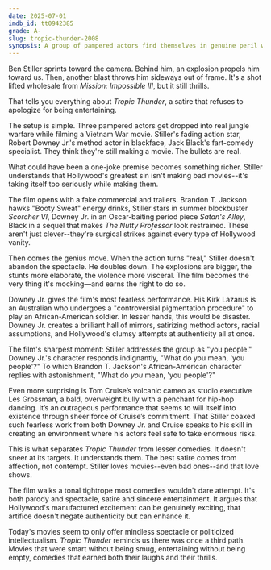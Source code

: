 ```yaml
---
date: 2025-07-01
imdb_id: tt0942385
grade: A-
slug: tropic-thunder-2008
synopsis: A group of pampered actors find themselves in genuine peril when their big-budget Vietnam War picture goes catastrophically off-script.
---
```


Ben Stiller sprints toward the camera. Behind him, an explosion propels him toward us. Then, another blast throws him sideways out of frame. It's a shot lifted wholesale from <span data-imdb-id="tt0317919">_Mission: Impossible III_</span>, but it still thrills.

That tells you everything about _Tropic Thunder_, a satire that refuses to apologize for being entertaining.

The setup is simple. Three pampered actors get dropped into real jungle warfare while filming a Vietnam War movie. Stiller's fading action star, Robert Downey Jr.'s method actor in blackface, Jack Black's fart-comedy specialist. They think they're still making a movie. The bullets are real.

What could have been a one-joke premise becomes something richer. Stiller understands that Hollywood's greatest sin isn't making bad movies--it's taking itself too seriously while making them.

The film opens with a fake commercial and trailers. Brandon T. Jackson hawks "Booty Sweat" energy drinks, Stiller stars in summer blockbuster _Scorcher VI_, Downey Jr. in an Oscar-baiting period piece _Satan's Alley_, Black in a sequel that makes <span data-imdb-id="tt0117218">_The Nutty Professor_</pan> look restrained. These aren't just clever--they're surgical strikes against every type of Hollywood vanity.

Then comes the genius move. When the action turns "real," Stiller doesn't abandon the spectacle. He doubles down. The explosions are bigger, the stunts more elaborate, the violence more visceral. The film becomes the very thing it's mocking—and earns the right to do so.

Downey Jr. gives the film's most fearless performance. His Kirk Lazarus is an Australian who undergoes a "controversial pigmentation procedure" to play an African-American soldier. In lesser hands, this would be disaster. Downey Jr. creates a brilliant hall of mirrors, satirizing method actors, racial assumptions, and Hollywood's clumsy attempts at authenticity all at once.

The film's sharpest moment: Stiller addresses the group as "you people." Downey Jr.'s character responds indignantly, "What do you mean, 'you people'?" To which Brandon T. Jackson's African-American character replies with astonishment, "What do _you_ mean, 'you people'?" 

Even more surprising is Tom Cruise’s volcanic cameo as studio executive Les Grossman, a bald, overweight bully with a penchant for hip-hop dancing. It’s an outrageous performance that seems to will itself into existence through sheer force of Cruise’s commitment. That Stiller coaxed such fearless work from both Downey Jr. and Cruise speaks to his skill in creating an environment where his actors feel safe to take enormous risks.

This is what separates _Tropic Thunder_ from lesser comedies. It doesn't sneer at its targets. It understands them. The best satire comes from affection, not contempt. Stiller loves movies--even bad ones--and that love shows.

The film walks a tonal tightrope most comedies wouldn't dare attempt. It's both parody and spectacle, satire and sincere entertainment. It argues that Hollywood's manufactured excitement can be genuinely exciting, that artifice doesn't negate authenticity but can enhance it.

Today's movies seem to only offer mindless spectacle or politicized intellectualism. _Tropic Thunder_ reminds us there was once a third path. Movies that were smart without being smug, entertaining without being empty, comedies that earned both their laughs and their thrills.